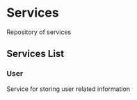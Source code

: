 # Services

Repository of services

## Services List

### User

Service for storing user related information